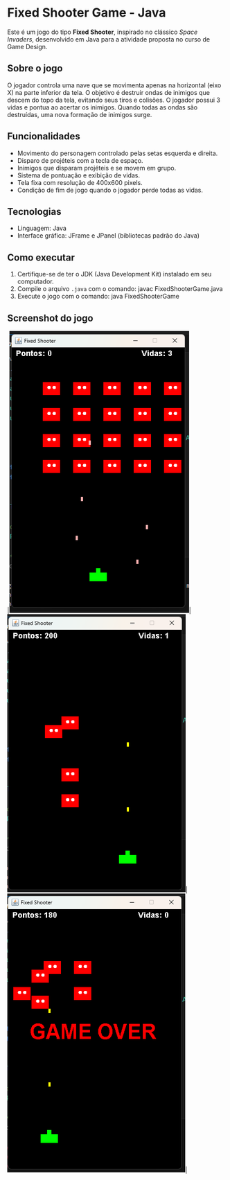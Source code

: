# Fixed Shooter Game - Java

Este é um jogo do tipo **Fixed Shooter**, inspirado no clássico *Space Invaders*, desenvolvido em Java para a atividade proposta no curso de Game Design.

## Sobre o jogo

O jogador controla uma nave que se movimenta apenas na horizontal (eixo X) na parte inferior da tela. O objetivo é destruir ondas de inimigos que descem do topo da tela, evitando seus tiros e colisões. O jogador possui 3 vidas e pontua ao acertar os inimigos. Quando todas as ondas são destruídas, uma nova formação de inimigos surge.

## Funcionalidades

- Movimento do personagem controlado pelas setas esquerda e direita.
- Disparo de projéteis com a tecla de espaço.
- Inimigos que disparam projéteis e se movem em grupo.
- Sistema de pontuação e exibição de vidas.
- Tela fixa com resolução de 400x600 pixels.
- Condição de fim de jogo quando o jogador perde todas as vidas.

## Tecnologias

- Linguagem: Java
- Interface gráfica: JFrame e JPanel (bibliotecas padrão do Java)

## Como executar

1. Certifique-se de ter o JDK (Java Development Kit) instalado em seu computador.
2. Compile o arquivo `.java` com o comando: javac FixedShooterGame.java
3. Execute o jogo com o comando: java FixedShooterGame

## Screenshot do jogo
|![Imagem jogo](imagens/jogo1.png)|![Imagem jogo](imagens/jogo2.png)|![Imagem jogo](imagens/jogo3.png)|
